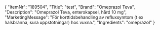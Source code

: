 {
  "ItemNr": "189504",
  "Title": "test",
  "Brand": "Omeprazol Teva",
  "Description": "Omeprazol Teva, enterokapsel, hård 10 mg",
  "MarketingMessage": "För korttidsbehandling av refluxsymtom (t ex halsbränna, sura uppstötningar) hos vuxna.",
  "Ingredients": "omeprazol"
}